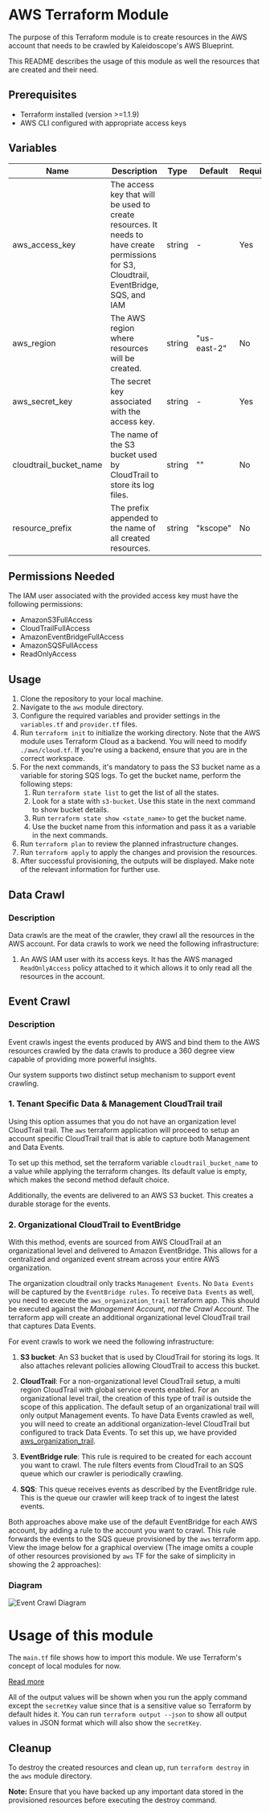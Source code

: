 # AWS Terraform Module

The purpose of this Terraform module is to create resources in the AWS account that needs to be crawled by Kaleidoscope's AWS Blueprint.

This README describes the usage of this module as well the resources that are created and their need.

## Prerequisites

- Terraform installed (version >=1.1.9)
- AWS CLI configured with appropriate access keys

## Variables

| Name                 | Description                                                                                                   | Type    | Default     | Required |
|----------------------|---------------------------------------------------------------------------------------------------------------|---------|-------------|----------|
| aws_access_key       | The access key that will be used to create resources. It needs to have create permissions for S3, Cloudtrail, EventBridge, SQS, and IAM | string  | -           | Yes      |
| aws_region           | The AWS region where resources will be created.                                                                | string  | "us-east-2" | No       |
| aws_secret_key       | The secret key associated with the access key.                                                               | string  | -           | Yes      |
| cloudtrail_bucket_name | The name of the S3 bucket used by CloudTrail to store its log files.                                           | string  | ""          | No       |
| resource_prefix      | The prefix appended to the name of all created resources.                                                      | string  | "kscope"    | No       |

## Permissions Needed

The IAM user associated with the provided access key must have the following permissions:

- AmazonS3FullAccess
- CloudTrailFullAccess
- AmazonEventBridgeFullAccess
- AmazonSQSFullAccess
- ReadOnlyAccess

## Usage

1. Clone the repository to your local machine.
2. Navigate to the `aws` module directory.
3. Configure the required variables and provider settings in the `variables.tf` and `provider.tf` files.
4. Run `terraform init` to initialize the working directory. Note that the AWS module uses Terraform Cloud as a backend. You will need to modify `./aws/cloud.tf`. If you're using a backend, ensure that you are in the correct workspace.
5. For the next commands, it's mandatory to pass the S3 bucket name as a variable for storing SQS logs. To get the bucket name, perform the following steps:
    1. Run `terraform state list` to get the list of all the states.
    2. Look for a state with `s3-bucket`. Use this state in the next command to show bucket details.
    3. Run `terraform state show <state_name>` to get the bucket name.
    4. Use the bucket name from this information and pass it as a variable in the next commands.
6. Run `terraform plan` to review the planned infrastructure changes.
7. Run `terraform apply` to apply the changes and provision the resources.
8. After successful provisioning, the outputs will be displayed. Make note of the relevant information for further use.

## Data Crawl

### Description

Data crawls are the meat of the crawler, they crawl all the resources in the AWS account. For data crawls to work we need the following infrastructure:

1. An AWS IAM user with its access keys. It has the AWS managed `ReadOnlyAccess` policy attached to it which allows it to only read all the resources in the account.


## Event Crawl

### Description

Event crawls ingest the events produced by AWS and bind them to the AWS resources crawled by the data crawls to produce a 360 degree view capable of providing more powerful insights. 

Our system supports two distinct setup mechanism to support event crawling.

### 1. Tenant Specific Data & Management CloudTrail trail

Using this option assumes that you do not have an organization level CloudTrail trail. The `aws` terraform application will proceed to setup an account specific CloudTrail trail that is able to capture both Management and Data Events.

To set up this method, set the terraform variable `cloudtrail_bucket_name` to a value while applying the terraform changes. Its default value is empty, which makes the second method default choice.

Additionally, the events are delivered to an AWS S3 bucket. This creates a durable storage for the events.

### 2. Organizational CloudTrail to EventBridge

With this method, events are sourced from AWS CloudTrail at an organizational level and delivered to Amazon EventBridge. This allows for a centralized and organized event stream across your entire AWS organization.

The organization cloudtrail only tracks `Management Events`. No `Data Events` will be captured by the `EventBridge rules`. To receive `Data Events` as well, you need to execute the `aws_organization_trail` terraform app. This should be executed against the *Management Account, not the Crawl Account*. The terraform app will create an additional organizational level CloudTrail trail that captures Data Events.

For event crawls to work we need the following infrastructure:

1. **S3 bucket**: An S3 bucket that is used by CloudTrail for storing its logs. It also attaches relevant policies allowing CloudTrail to access this bucket. 

2. **CloudTrail**: For a non-organizational level CloudTrail setup, a multi region CloudTrail with global service events enabled. For an organizational level trail, the creation of this type of trail is outside the scope of this application. The default setup of an organizational trail will only output Management events. To have Data Events crawled as well, you will need to create an additional organization-level CloudTrail but configured to track Data Events. To set this up, we have provided [aws_organization_trail](./aws_organization_trail).

3. **EventBridge rule**: This rule is required to be created for each account you want to crawl. The rule filters events from CloudTrail to an SQS queue which our crawler is periodically crawling.

4. **SQS**: This queue receives events as described by the EventBridge rule. This is the queue our crawler will keep track of to ingest the latest events.

Both approaches above make use of the default EventBridge for each AWS account, by adding a rule to the account you want to crawl. This rule forwards the events to the SQS queue provisioned by the `aws` terraform app. View the image below for a graphical overview (The image omits a couple of other resources provisioned by `aws` TF for the sake of simplicity in showing the 2 approaches):

### Diagram

![Event Crawl Diagram](https://github.com/Kaleidoscope-Inc/blueprint-configurator/assets/2979095/18ee9d76-c8c2-4871-984c-4e15133fae58)


# Usage of this module

The ```main.tf``` file shows how to import this module. We use Terraform's concept of local modules for now.

[Read more](vars.md)

All of the output values will be shown when you run the apply command except the ```secretKey``` value since that is a sensitive value so Terraform by default hides it. You can run ```terraform output --json``` to show all output values in JSON format which will also show the ```secretKey```.

## Cleanup

To destroy the created resources and clean up, run `terraform destroy` in the `aws` module directory.

**Note:** Ensure that you have backed up any important data stored in the provisioned resources before executing the destroy command.







